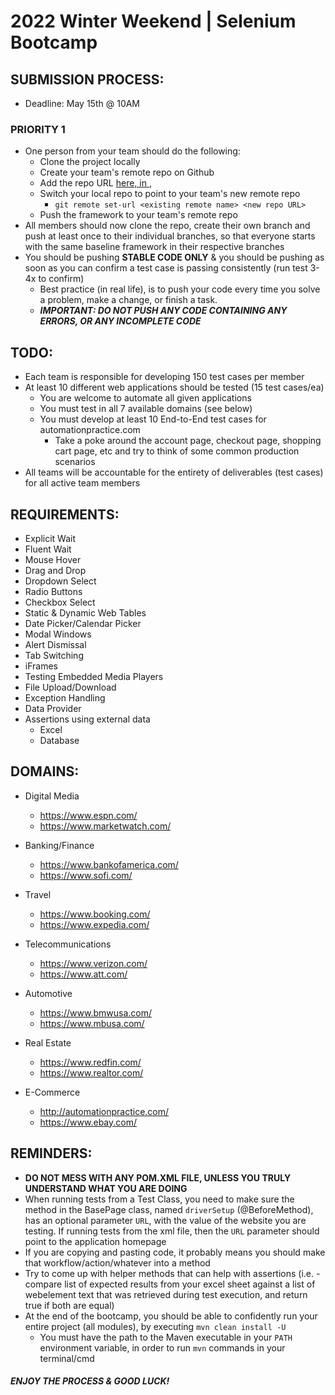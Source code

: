 # 2022 Winter Weekend | Selenium Bootcamp


## SUBMISSION PROCESS:
- Deadline: May 15th @ 10AM
### PRIORITY 1
- One person from your team should do the following: 
  - Clone the project locally
  - Create your team's remote repo on Github
  - Add the repo URL [here, in ](https://docs.google.com/spreadsheets/d/1KLyA8MVIOBkZ72z8b5jLUwgXkMTqw-EgJcm8C2CufaA/edit#gid=0),
  - Switch your local repo to point to your team's new remote repo
    - `git remote set-url <existing remote name> <new repo URL>`
  - Push the framework to your team's remote repo
- All members should now clone the repo, create their own branch and push at least once to their individual branches, so that everyone starts with the same baseline framework in their respective branches 
- You should be pushing **STABLE CODE ONLY** & you should be pushing as soon as you can confirm a test case is passing consistently (run test 3-4x to confirm)
  - Best practice (in real life), is to push your code every time you solve a problem, make a change, or finish a task.
  - ***IMPORTANT: DO NOT PUSH ANY CODE CONTAINING ANY ERRORS, OR ANY INCOMPLETE CODE***

## TODO:
- Each team is responsible for developing 150 test cases per member
- At least 10 different web applications should be tested (15 test cases/ea)
  - You are welcome to automate all given applications
  - You must test in all 7 available domains (see below)
  - You must develop at least 10 End-to-End test cases for automationpractice.com
    - Take a poke around the account page, checkout page, shopping cart page, etc and try to think of some common production scenarios 
- All teams will be accountable for the entirety of deliverables (test cases) for all active team members

## REQUIREMENTS:
- Explicit Wait
- Fluent Wait
- Mouse Hover
- Drag and Drop
- Dropdown Select
- Radio Buttons
- Checkbox Select
- Static & Dynamic Web Tables
- Date Picker/Calendar Picker
- Modal Windows
- Alert Dismissal
- Tab Switching
- iFrames
- Testing Embedded Media Players
- File Upload/Download
- Exception Handling
- Data Provider
- Assertions using external data
  - Excel
  - Database
  
## DOMAINS:
- Digital Media
  - https://www.espn.com/
  - https://www.marketwatch.com/

- Banking/Finance
  - https://www.bankofamerica.com/
  - https://www.sofi.com/

- Travel
  - https://www.booking.com/
  - https://www.expedia.com/

- Telecommunications
  - https://www.verizon.com/
  - https://www.att.com/

- Automotive
  - https://www.bmwusa.com/
  - https://www.mbusa.com/

- Real Estate
  - https://www.redfin.com/
  - https://www.realtor.com/

- E-Commerce
  - http://automationpractice.com/
  - https://www.ebay.com/


## REMINDERS:
- **DO NOT MESS WITH ANY POM.XML FILE, UNLESS YOU TRULY UNDERSTAND WHAT YOU ARE DOING**
- When running tests from a Test Class, you need to make sure the method in the BasePage class, named `driverSetup` (@BeforeMethod), has an optional parameter `URL`, with the value of the website you are testing. If running tests from the xml file, then the `URL` parameter should point to the application homepage
- If you are copying and pasting code, it probably means you should make that workflow/action/whatever into a method
- Try to come up with helper methods that can help with assertions (i.e. - compare list of expected results from your excel sheet against a list of webelement text that was retrieved during test execution, and return true if both are equal)
- At the end of the bootcamp, you should be able to confidently run your entire project (all modules), by executing `mvn clean install -U`
  - You must have the path to the Maven executable in your `PATH` environment variable, in order to run `mvn` commands in your terminal/cmd



#### ***ENJOY THE PROCESS & GOOD LUCK!***

